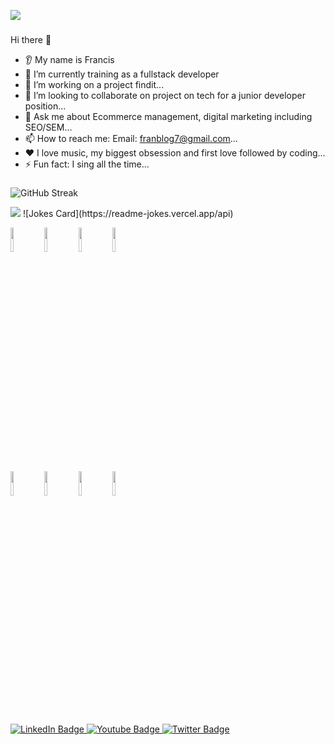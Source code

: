 ![](https://pixabay.com/vectors/code-bracket-cling-slash-greater-1970468/)
###
Hi there 👋
* 👂 My name is Francis
* 🔭 I’m currently training as a fullstack developer
* 🌱 I’m working on a project findit...
* 🤝 I’m looking to collaborate on project on tech for a junior developer position...
* 💬 Ask me about Ecommerce management, digital marketing including SEO/SEM...
* 📫 How to reach me: Email: franblog7@gmail.com...
* ❤️ I love music, my biggest obsession and first love followed by coding...
* ⚡ Fun fact: I sing all the time...
###



![GitHub Streak](https://github-readme-streak-stats.herokuapp.com/?user=FrankieVexx)

<img src="https://github-readme-stats.vercel.app/api/top-langs?username=FrankieVexx&layout=compact"/>
![Jokes Card](https://readme-jokes.vercel.app/api)

<code><img width="10%" src="https://www.vectorlogo.zone/logos/python/python-ar21.svg"></code>
<code><img width="10%" src="https://www.vectorlogo.zone/logos/java/java-ar21.svg"></code>
<code><img width="10%" src="https://www.vectorlogo.zone/logos/w3_html5/w3_html5-ar21.svg"></code>
<code><img width="10%" src="https://www.vectorlogo.zone/logos/w3_css/w3_css-ar21.svg"></code>
<br />
<code><img width="10%" src="https://www.vectorlogo.zone/logos/reactjs/reactjs-ar21.svg"></code>
<code><img width="10%" src="https://www.vectorlogo.zone/logos/git-scm/git-scm-ar21.svg"></code>
<code><img width="10%" src="https://www.vectorlogo.zone/logos/github/github-ar21.svg"></code>
<code><img width="10%" src="https://www.vectorlogo.zone/logos/canva/canva-ar21.svg"></code>

<div id="badges" align="left" margin-top = 20px>
  <a href="https://www.linkedin.com/in/francis-onyach-73190011b/">
    <img src="https://img.shields.io/badge/LinkedIn-blue?style=for-the-badge&logo=linkedin&logoColor=white" alt="LinkedIn Badge"/>
  </a>
  <a href="https://www.youtube.com/@frankievexx">
    <img src="https://img.shields.io/badge/YouTube-red?style=for-the-badge&logo=youtube&logoColor=white" alt="Youtube Badge"/>
  </a>
  <a href="https://twitter.com/Frankievexx">
    <img src="https://img.shields.io/badge/Twitter-blue?style=for-the-badge&logo=twitter&logoColor=white" alt="Twitter Badge"/>
  </a>
</div>

<!---
FrankieVexx/FrankieVexx is a ✨ special ✨ repository because its the first repository I created when trying out my first code.
--->
